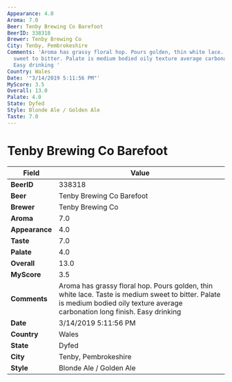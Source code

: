 ```yaml
---
Appearance: 4.0
Aroma: 7.0
Beer: Tenby Brewing Co Barefoot
BeerID: 338318
Brewer: Tenby Brewing Co
City: Tenby, Pembrokeshire
Comments: 'Aroma has grassy floral hop. Pours golden, thin white lace.  Taste is medium
  sweet to bitter. Palate is medium bodied oily texture average carbonation long finish.
  Easy drinking '
Country: Wales
Date: '"3/14/2019 5:11:56 PM"'
MyScore: 3.5
Overall: 13.0
Palate: 4.0
State: Dyfed
Style: Blonde Ale / Golden Ale
Taste: 7.0
---
```


# Tenby Brewing Co Barefoot

| Field         | Value |
|---------------|-------|
| **BeerID** | 338318 |
| **Beer** | Tenby Brewing Co Barefoot |
| **Brewer** | Tenby Brewing Co |
| **Aroma** | 7.0 |
| **Appearance** | 4.0 |
| **Taste** | 7.0 |
| **Palate** | 4.0 |
| **Overall** | 13.0 |
| **MyScore** | 3.5 |
| **Comments** | Aroma has grassy floral hop. Pours golden, thin white lace.  Taste is medium sweet to bitter. Palate is medium bodied oily texture average carbonation long finish. Easy drinking  |
| **Date** | 3/14/2019 5:11:56 PM |
| **Country** | Wales |
| **State** | Dyfed |
| **City** | Tenby, Pembrokeshire |
| **Style** | Blonde Ale / Golden Ale |
